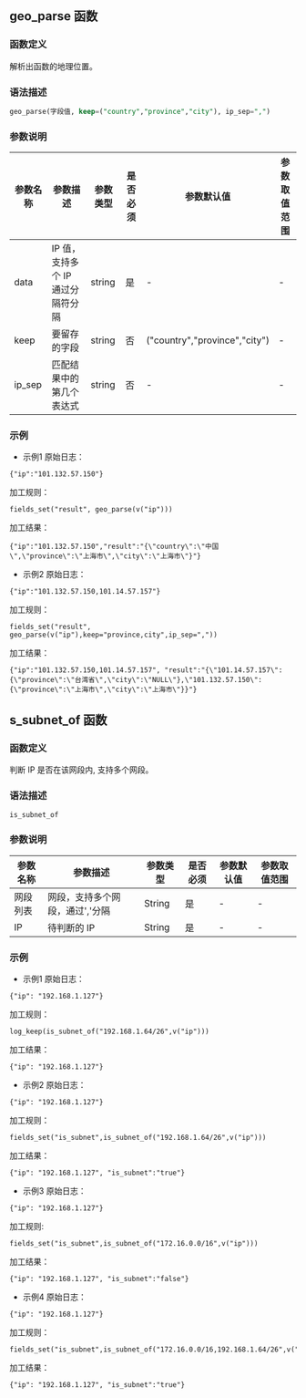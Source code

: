 ## geo_parse 函数

### 函数定义

解析出函数的地理位置。

### 语法描述

```sql
geo_parse(字段值, keep=("country","province","city"), ip_sep=",")
```

### 参数说明

| 参数名称 | 参数描述 | 参数类型 | 是否必须 | 参数默认值 | 参数取值范围 |
|----------- | ----------- | ----------- | ----------- | -------------- | -------------- |
| data | IP 值，支持多个 IP 通过分隔符分隔 | string |是|-|-|
| keep | 要留存的字段 | string |否| 	("country","province","city")	 |-|
| ip_sep | 匹配结果中的第几个表达式 | string |否|-|-|

### 示例

- 示例1
原始日志：
```
{"ip":"101.132.57.150"}
```
加工规则：
```
fields_set("result", geo_parse(v("ip")))
```
加工结果：
```
{"ip":"101.132.57.150","result":"{\"country\":\"中国\",\"province\":\"上海市\",\"city\":\"上海市\"}"}
```
- 示例2
原始日志：
```
{"ip":"101.132.57.150,101.14.57.157"}
```
加工规则：
```
fields_set("result", geo_parse(v("ip"),keep="province,city",ip_sep=","))
```
加工结果：
```
{"ip":"101.132.57.150,101.14.57.157", "result":"{\"101.14.57.157\":{\"province\":\"台湾省\",\"city\":\"NULL\"},\"101.132.57.150\":{\"province\":\"上海市\",\"city\":\"上海市\"}}"}
```


## s_subnet_of 函数
### 函数定义
判断 IP 是否在该网段内, 支持多个网段。

### 语法描述

```
is_subnet_of
```

### 参数说明
|参数名称	|参数描述	|参数类型	|是否必须	|参数默认值	|参数取值范围|
|----------- | ----------- | ----------- | ----------- | -------------- | -------------- |
|网段列表|	网段，支持多个网段，通过','分隔	|String	|是|	-|	-|
|IP|	待判断的 IP|	String|	是|	-|	-|


### 示例
- 示例1
原始日志：
```
{"ip": "192.168.1.127"}
```
加工规则：
```
log_keep(is_subnet_of("192.168.1.64/26",v("ip")))
```
加工结果：
```
{"ip": "192.168.1.127"}
```
- 示例2
原始日志：
```
{"ip": "192.168.1.127"}
```
加工规则：
```
fields_set("is_subnet",is_subnet_of("192.168.1.64/26",v("ip")))
```
加工结果：
```
{"ip": "192.168.1.127", "is_subnet":"true"}
```
- 示例3
原始日志：
```
{"ip": "192.168.1.127"}
```
加工规则:
```
fields_set("is_subnet",is_subnet_of("172.16.0.0/16",v("ip")))
```
加工结果：
```
{"ip": "192.168.1.127", "is_subnet":"false"}
```
- 示例4
原始日志：
```
{"ip": "192.168.1.127"}
```
加工规则：
```
fields_set("is_subnet",is_subnet_of("172.16.0.0/16,192.168.1.64/26",v("ip")))
```
加工结果：
```
{"ip": "192.168.1.127", "is_subnet":"true"}
```


